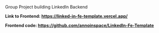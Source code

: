 Group Project building LinkedIn Backend

**Link to Frontend: https://linked-in-fe-template.vercel.app/**

**Frontend code: https://github.com/annoinspace/LinkedIn-Fe-Template**

